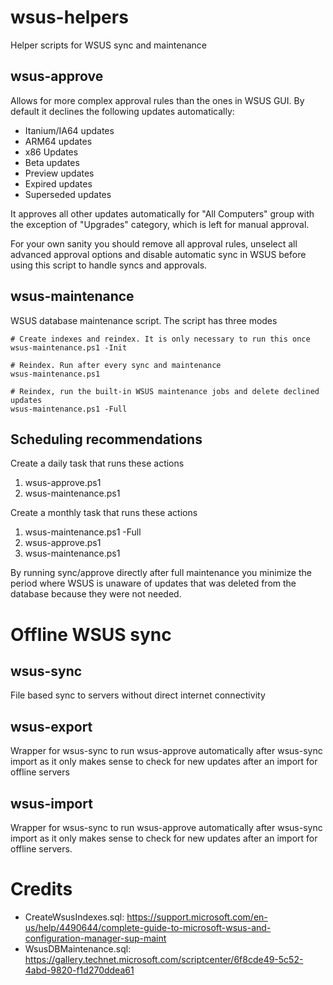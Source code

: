 # wsus-helpers
Helper scripts for WSUS sync and maintenance

## wsus-approve
Allows for more complex approval rules than the ones in WSUS GUI. By default it declines the following updates automatically:

* Itanium/IA64 updates
* ARM64 updates
* x86 Updates
* Beta updates
* Preview updates
* Expired updates
* Superseded updates

It approves all other updates automatically for "All Computers" group with the exception of "Upgrades" category, which is left for manual approval.

For your own sanity you should remove all approval rules, unselect all advanced approval options and disable automatic sync in WSUS before using this script to handle syncs and approvals.

## wsus-maintenance
WSUS database maintenance script. The script has three modes

    # Create indexes and reindex. It is only necessary to run this once
    wsus-maintenance.ps1 -Init

    # Reindex. Run after every sync and maintenance
    wsus-maintenance.ps1

    # Reindex, run the built-in WSUS maintenance jobs and delete declined updates
    wsus-maintenance.ps1 -Full

## Scheduling recommendations
Create a daily task that runs these actions
1. wsus-approve.ps1
2. wsus-maintenance.ps1

Create a monthly task that runs these actions
1. wsus-maintenance.ps1 -Full
2. wsus-approve.ps1
3. wsus-maintenance.ps1

By running sync/approve directly after full maintenance you minimize the period
where WSUS is unaware of updates that was deleted from the database because
they were not needed.

# Offline WSUS sync
## wsus-sync
File based sync to servers without direct internet connectivity

## wsus-export
Wrapper for wsus-sync to run wsus-approve automatically after wsus-sync import as it only makes sense to check for new updates after an import for offline servers

## wsus-import
Wrapper for wsus-sync to run wsus-approve automatically after wsus-sync import as it only makes sense to check for new updates after an import for offline servers.

# Credits
* CreateWsusIndexes.sql: https://support.microsoft.com/en-us/help/4490644/complete-guide-to-microsoft-wsus-and-configuration-manager-sup-maint
* WsusDBMaintenance.sql: https://gallery.technet.microsoft.com/scriptcenter/6f8cde49-5c52-4abd-9820-f1d270ddea61

